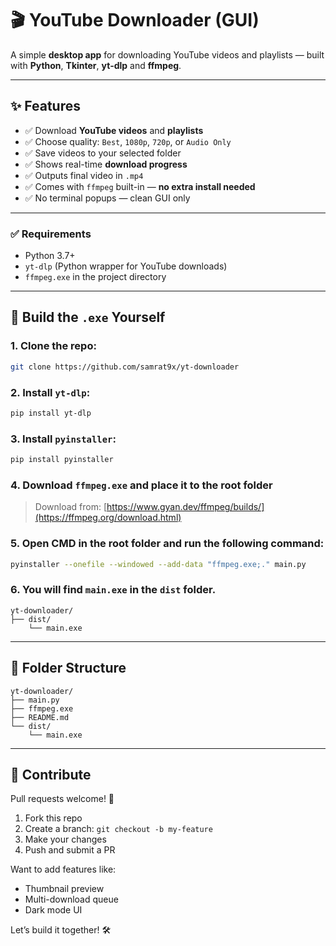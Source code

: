 # 🎬 YouTube Downloader (GUI)

A simple **desktop app** for downloading YouTube videos and playlists — built with **Python**, **Tkinter**, **yt-dlp** and **ffmpeg**.

---

## ✨ Features

- ✅ Download **YouTube videos** and **playlists**
- ✅ Choose quality: `Best`, `1080p`, `720p`, or `Audio Only`
- ✅ Save videos to your selected folder
- ✅ Shows real-time **download progress**
- ✅ Outputs final video in `.mp4`
- ✅ Comes with `ffmpeg` built-in — **no extra install needed**
- ✅ No terminal popups — clean GUI only

---

### ✅ Requirements

- Python 3.7+
- `yt-dlp` (Python wrapper for YouTube downloads)
- `ffmpeg.exe` in the project directory

---

## 🔨 Build the `.exe` Yourself

### 1. Clone the repo:

```bash
git clone https://github.com/samrat9x/yt-downloader
```

### 2. Install `yt-dlp`:

```bash
pip install yt-dlp
```

### 3. Install `pyinstaller`:

```bash
pip install pyinstaller
```

### 4. Download `ffmpeg.exe` and place it to the root folder

> Download from: [https://www.gyan.dev/ffmpeg/builds/](https://ffmpeg.org/download.html)

### 5. Open CMD in the root folder and run the following command:

```bash
pyinstaller --onefile --windowed --add-data "ffmpeg.exe;." main.py
```

### 6. You will find `main.exe` in the `dist` folder.

```
yt-downloader/
├── dist/
    └── main.exe
```

---

## 🧱 Folder Structure

```
yt-downloader/
├── main.py
├── ffmpeg.exe
├── README.md
└── dist/
    └── main.exe
```

---

## 🤝 Contribute

Pull requests welcome! 🙌

1. Fork this repo
2. Create a branch: `git checkout -b my-feature`
3. Make your changes
4. Push and submit a PR

Want to add features like:

- Thumbnail preview
- Multi-download queue
- Dark mode UI

Let’s build it together! 🛠️
